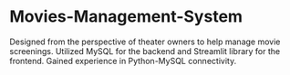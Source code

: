# Movies-Management-System
Designed from the perspective of theater owners to help manage movie screenings.
Utilized MySQL for the backend and Streamlit library for the frontend.
Gained experience in Python-MySQL connectivity.
